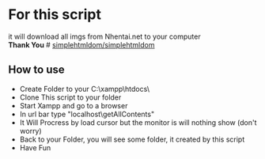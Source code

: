# For this script
it will download all imgs from Nhentai.net to your computer<br />
**Thank You** # [simplehtmldom/simplehtmldom](https://github.com/simplehtmldom/simplehtmldom)<br />
## How to use 
- Create Folder to your C:\xampp\htdocs\
- Clone This script to your folder 
- Start Xampp and go to a browser 
- In url bar type "localhost\getAllContents\"
- It Will Procress by load cursor but the monitor is will nothing show (don't worry)
- Back to your Folder, you will see some folder, it created by this script
- Have Fun
